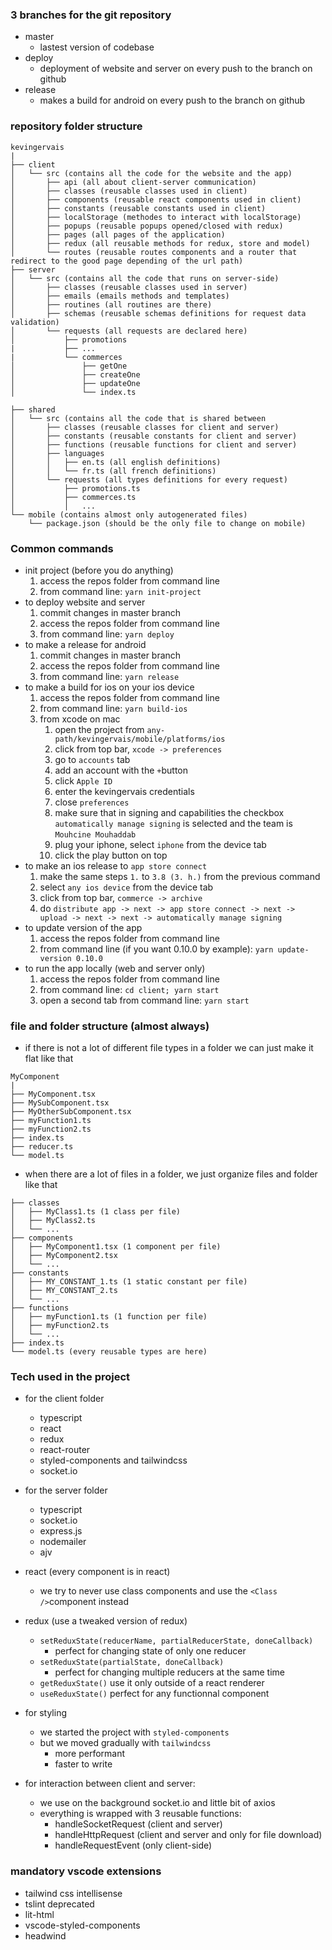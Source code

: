 ###  3 branches for the git repository
- master
	- lastest version of codebase
- deploy
	- deployment of website and server on every push to the branch on github
- release
	- makes a build for android on every push to the branch on github

### repository folder structure
```
kevingervais
|
├── client
│   └── src (contains all the code for the website and the app)
│       ├── api (all about client-server communication)
│       ├── classes (reusable classes used in client)
│       ├── components (reusable react components used in client)
│       ├── constants (reusable constants used in client)
│       ├── localStorage (methodes to interact with localStorage)
│       ├── popups (reusable popups opened/closed with redux)
│       ├── pages (all pages of the application)
│       ├── redux (all reusable methods for redux, store and model)
│       └── routes (reusable routes components and a router that redirect to the good page depending of the url path)
├── server
│   └── src (contains all the code that runs on server-side)
│       ├── classes (reusable classes used in server)
│       ├── emails (emails methods and templates)
│       ├── routines (all routines are there)
│       ├── schemas (reusable schemas definitions for request data validation)
│       └── requests (all requests are declared here)
│           ├── promotions
|           ├── ...
|           └── commerces
│               ├── getOne
│               ├── createOne
│               ├── updateOne
│               └── index.ts

├── shared
│   └── src (contains all the code that is shared between 
│       ├── classes (reusable classes for client and server)
│       ├── constants (reusable constants for client and server)
│       ├── functions (reusable functions for client and server)
│       ├── languages
│       │   ├── en.ts (all english definitions)
│       │   └── fr.ts (all french definitions)
│       └── requests (all types definitions for every request)
│           ├── promotions.ts
│           ├── commerces.ts
│           │   ...
└── mobile (contains almost only autogenerated files)
	└── package.json (should be the only file to change on mobile)

```

### Common commands
- init project (before you do anything)
	1. access the repos folder from command line
	2. from command line:  ```yarn init-project```
- to deploy website and server
	1. commit changes in master branch
	2. access the repos folder from command line
	3. from command line:  ```yarn deploy```
- to make a release for android
	1. commit changes in master branch
	2. access the repos folder from command line
	3. from command line:  ```yarn release```
- to make a build for ios on your ios device
	1. access the repos folder from command line
	2. from command line:  ```yarn build-ios```
	3. from xcode on mac
		1. open the project from  ```any-path/kevingervais/mobile/platforms/ios```
		2. click from top bar, ```xcode -> preferences```
		3. go to ```accounts``` tab
		4. add an account with the ```+```button
		5. click ```Apple ID```
		6. enter the kevingervais credentials
		7. close ```preferences```
		8. make sure that in signing and capabilities the checkbox ```automatically manage signing``` is selected and the team is ```Mouhcine Mouhaddab```
		9. plug your iphone, select ```iphone``` from the device tab
		10. click the play button on top
- to make an ios release to ```app store connect```
	1. make the same steps  ```1.```  to ```3.8 (3. h.)``` from the previous command
	2. select ```any ios device``` from the device tab
	3. click from top bar, ```commerce -> archive```
	4. do ```distribute app -> next -> app store connect -> next -> upload -> next -> next -> automatically manage signing```
- to update version of the app
	1. access the repos folder from command line
	2. from command line (if you want 0.10.0 by example):  ```yarn update-version 0.10.0```
- to run the app locally (web and server only)
	1. access the repos folder from command line
	2. from command line:  ```cd client; yarn start```
	3. open a second tab from command line:  ```yarn start```

### file and folder structure (almost always)
- if there is not a lot of different file types in a folder we can just make it flat like that

```
MyComponent
|
├── MyComponent.tsx
├── MySubComponent.tsx
├── MyOtherSubComponent.tsx
├── myFunction1.ts
├── myFunction2.ts
├── index.ts
├── reducer.ts
└── model.ts
```

- when there are a lot of files in a folder, we just organize files and folder like that

```
├── classes
│   ├── MyClass1.ts (1 class per file)
│   ├── MyClass2.ts
│   └── ...
├── components
│   ├── MyComponent1.tsx (1 component per file)
│   ├── MyComponent2.tsx
│   └── ...
├── constants
│   ├── MY_CONSTANT_1.ts (1 static constant per file)
│   ├── MY_CONSTANT_2.ts
│   └── ...
├── functions
│   ├── myFunction1.ts (1 function per file)
│   ├── myFunction2.ts
│   └── ...
├── index.ts
└── model.ts (every reusable types are here)
```

### Tech used in the project
- for the client folder
	- typescript
	- react
	- redux
	- react-router
	- styled-components  and tailwindcss
	- socket.io

- for the server folder
	- typescript
	- socket.io
	- express.js
	- nodemailer
	- ajv

- react (every component is in react)
	- we try to never use class components and use the ```<Class />```component instead
- redux (use a tweaked version of redux)
	-  ```setReduxState(reducerName, partialReducerState, doneCallback)```
		-  perfect for changing state of only one reducer
	-  ```setReduxState(partialState, doneCallback)```
		-  perfect for changing multiple reducers at the same time
	-  ```getReduxState()``` use it only outside of a react renderer
	-  ```useReduxState()``` perfect for any functionnal component
-  for styling
	- we started the project with ```styled-components```
	- but we moved gradually with ```tailwindcss```
		- more performant
		- faster to write
- for interaction between client and server:
	- we use on the background socket.io and little bit of axios
	- everything is wrapped with 3 reusable functions:
		- handleSocketRequest (client and server) 
		- handleHttpRequest (client and server and only for file download) 
		- handleRequestEvent (only client-side)

### mandatory vscode extensions
- tailwind css intellisense
- tslint deprecated
- lit-html
- vscode-styled-components
- headwind